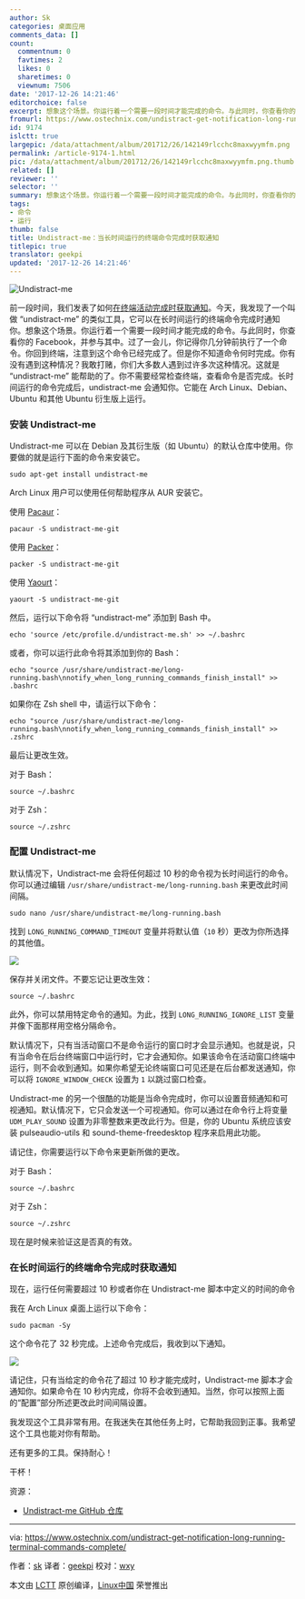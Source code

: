 ```yaml
---
author: Sk
categories: 桌面应用
comments_data: []
count:
  commentnum: 0
  favtimes: 2
  likes: 0
  sharetimes: 0
  viewnum: 7506
date: '2017-12-26 14:21:46'
editorchoice: false
excerpt: 想象这个场景。你运行着一个需要一段时间才能完成的命令。与此同时，你查看你的 Facebook，并参与其中。过了一会儿，你记得你几分钟前执行了一个命令。你回到终端，注意到这个命令已经完成了。但是你不知道命令何时完成。你有没有遇到这种情况？
fromurl: https://www.ostechnix.com/undistract-get-notification-long-running-terminal-commands-complete/
id: 9174
islctt: true
largepic: /data/attachment/album/201712/26/142149rlcchc8maxwyymfm.png
permalink: /article-9174-1.html
pic: /data/attachment/album/201712/26/142149rlcchc8maxwyymfm.png.thumb.jpg
related: []
reviewer: ''
selector: ''
summary: 想象这个场景。你运行着一个需要一段时间才能完成的命令。与此同时，你查看你的 Facebook，并参与其中。过了一会儿，你记得你几分钟前执行了一个命令。你回到终端，注意到这个命令已经完成了。但是你不知道命令何时完成。你有没有遇到这种情况？
tags:
- 命令
- 运行
thumb: false
title: Undistract-me：当长时间运行的终端命令完成时获取通知
titlepic: true
translator: geekpi
updated: '2017-12-26 14:21:46'
---
```


![Undistract-me](/data/attachment/album/201712/26/142149rlcchc8maxwyymfm.png)


前一段时间，我们发表了如何[在终端活动完成时获取通知](https://www.ostechnix.com/get-notification-terminal-task-done/)。今天，我发现了一个叫做 “undistract-me” 的类似工具，它可以在长时间运行的终端命令完成时通知你。想象这个场景。你运行着一个需要一段时间才能完成的命令。与此同时，你查看你的 Facebook，并参与其中。过了一会儿，你记得你几分钟前执行了一个命令。你回到终端，注意到这个命令已经完成了。但是你不知道命令何时完成。你有没有遇到这种情况？我敢打赌，你们大多数人遇到过许多次这种情况。这就是 “undistract-me” 能帮助的了。你不需要经常检查终端，查看命令是否完成。长时间运行的命令完成后，undistract-me 会通知你。它能在 Arch Linux、Debian、Ubuntu 和其他 Ubuntu 衍生版上运行。


### 安装 Undistract-me


Undistract-me 可以在 Debian 及其衍生版（如 Ubuntu）的默认仓库中使用。你要做的就是运行下面的命令来安装它。



```
sudo apt-get install undistract-me

```

Arch Linux 用户可以使用任何帮助程序从 AUR 安装它。


使用 [Pacaur](https://www.ostechnix.com/install-pacaur-arch-linux/)：



```
pacaur -S undistract-me-git

```

使用 [Packer](https://www.ostechnix.com/install-packer-arch-linux-2/)：



```
packer -S undistract-me-git

```

使用 [Yaourt](https://www.ostechnix.com/install-yaourt-arch-linux/)：



```
yaourt -S undistract-me-git

```

然后，运行以下命令将 “undistract-me” 添加到 Bash 中。



```
echo 'source /etc/profile.d/undistract-me.sh' >> ~/.bashrc

```

或者，你可以运行此命令将其添加到你的 Bash：



```
echo "source /usr/share/undistract-me/long-running.bash\nnotify_when_long_running_commands_finish_install" >> .bashrc

```

如果你在 Zsh shell 中，请运行以下命令：



```
echo "source /usr/share/undistract-me/long-running.bash\nnotify_when_long_running_commands_finish_install" >> .zshrc

```

最后让更改生效。


对于 Bash：



```
source ~/.bashrc

```

对于 Zsh：



```
source ~/.zshrc

```

### 配置 Undistract-me


默认情况下，Undistract-me 会将任何超过 10 秒的命令视为长时间运行的命令。你可以通过编辑 `/usr/share/undistract-me/long-running.bash` 来更改此时间间隔。



```
sudo nano /usr/share/undistract-me/long-running.bash

```

找到 `LONG_RUNNING_COMMAND_TIMEOUT` 变量并将默认值（`10` 秒）更改为你所选择的其他值。


[![](/data/attachment/album/201712/26/142150zw4xw4700tz3zi3w.png)](http://www.ostechnix.com/wp-content/uploads/2017/11/undistract-me-1.png)


保存并关闭文件。不要忘记让更改生效：



```
source ~/.bashrc

```

此外，你可以禁用特定命令的通知。为此，找到 `LONG_RUNNING_IGNORE_LIST` 变量并像下面那样用空格分隔命令。


默认情况下，只有当活动窗口不是命令运行的窗口时才会显示通知。也就是说，只有当命令在后台终端窗口中运行时，它才会通知你。如果该命令在活动窗口终端中运行，则不会收到通知。如果你希望无论终端窗口可见还是在后台都发送通知，你可以将 `IGNORE_WINDOW_CHECK` 设置为 `1` 以跳过窗口检查。


Undistract-me 的另一个很酷的功能是当命令完成时，你可以设置音频通知和可视通知。默认情况下，它只会发送一个可视通知。你可以通过在命令行上将变量 `UDM_PLAY_SOUND` 设置为非零整数来更改此行为。但是，你的 Ubuntu 系统应该安装 pulseaudio-utils 和 sound-theme-freedesktop 程序来启用此功能。


请记住，你需要运行以下命令来更新所做的更改。


对于 Bash：



```
source ~/.bashrc

```

对于 Zsh：



```
source ~/.zshrc

```

现在是时候来验证这是否真的有效。


### 在长时间运行的终端命令完成时获取通知


现在，运行任何需要超过 10 秒或者你在 Undistract-me 脚本中定义的时间的命令


我在 Arch Linux 桌面上运行以下命令：



```
sudo pacman -Sy

```

这个命令花了 32 秒完成。上述命令完成后，我收到以下通知。


[![](/data/attachment/album/201712/26/142152u2pxidrkirjo0rwt.png)](http://www.ostechnix.com/wp-content/uploads/2017/11/undistract-me-2.png)


请记住，只有当给定的命令花了超过 10 秒才能完成时，Undistract-me 脚本才会通知你。如果命令在 10 秒内完成，你将不会收到通知。当然，你可以按照上面的“配置”部分所述更改此时间间隔设置。


我发现这个工具非常有用。在我迷失在其他任务上时，它帮助我回到正事。我希望这个工具也能对你有帮助。


还有更多的工具。保持耐心！


干杯！


资源：


* [Undistract-me GitHub 仓库](https://github.com/jml/undistract-me)




---


via: <https://www.ostechnix.com/undistract-get-notification-long-running-terminal-commands-complete/>


作者：[sk](https://www.ostechnix.com/author/sk/) 译者：[geekpi](https://github.com/geekpi) 校对：[wxy](https://github.com/wxy)


本文由 [LCTT](https://github.com/LCTT/TranslateProject) 原创编译，[Linux中国](https://linux.cn/) 荣誉推出